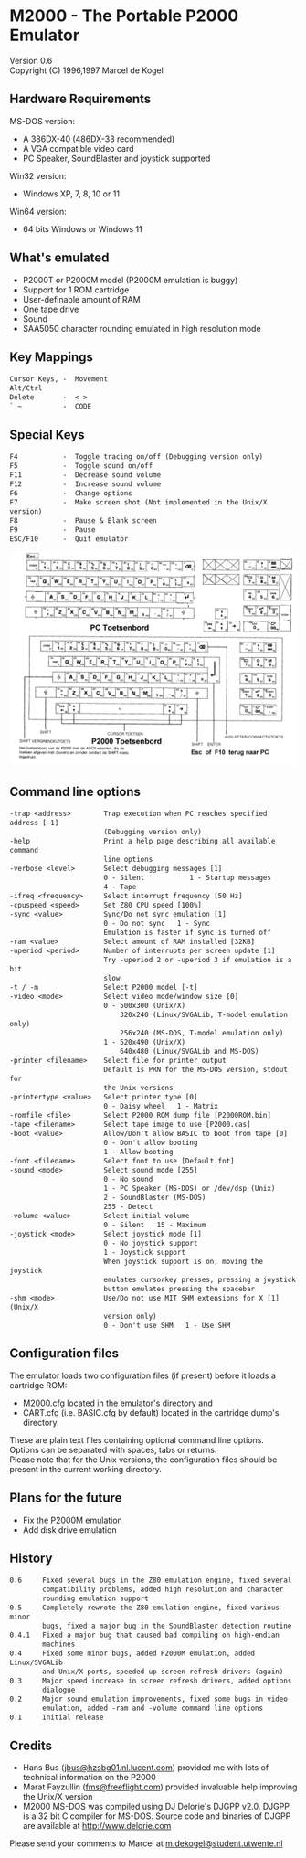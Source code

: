 # M2000 - The Portable P2000 Emulator
Version 0.6 \
Copyright (C) 1996,1997  Marcel de Kogel
                                     
## Hardware Requirements

MS-DOS version:
* A 386DX-40 (486DX-33 recommended)
* A VGA compatible video card
* PC Speaker, SoundBlaster and joystick supported

Win32 version:
* Windows XP, 7, 8, 10 or 11

Win64 version:
* 64 bits Windows or Windows 11

## What's emulated

-  P2000T or P2000M model (P2000M emulation is buggy)
-  Support for 1 ROM cartridge
-  User-definable amount of RAM
-  One tape drive
-  Sound
-  SAA5050 character rounding emulated in high resolution mode

## Key Mappings
```
Cursor Keys, -  Movement
Alt/Ctrl
Delete       -  < >
` ~          -  CODE
```

## Special Keys
```
F4           -  Toggle tracing on/off (Debugging version only)
F5           -  Toggle sound on/off
F11          -  Decrease sound volume
F12          -  Increase sound volume
F6           -  Change options
F7           -  Make screen shot (Not implemented in the Unix/X version)
F8           -  Pause & Blank screen
F9           -  Pause
ESC/F10      -  Quit emulator
```

![keyboard mappings](/emulators/toetsenbord.png)

## Command line options
```
-trap <address>        Trap execution when PC reaches specified address [-1]
                       (Debugging version only)
-help                  Print a help page describing all available command
                       line options
-verbose <level>       Select debugging messages [1]
                       0 - Silent           1 - Startup messages
                       4 - Tape
-ifreq <frequency>     Select interrupt frequency [50 Hz]
-cpuspeed <speed>      Set Z80 CPU speed [100%]
-sync <value>          Sync/Do not sync emulation [1]
                       0 - Do not sync   1 - Sync
                       Emulation is faster if sync is turned off
-ram <value>           Select amount of RAM installed [32KB]
-uperiod <period>      Number of interrupts per screen update [1]
                       Try -uperiod 2 or -uperiod 3 if emulation is a bit
                       slow
-t / -m                Select P2000 model [-t]
-video <mode>          Select video mode/window size [0]
                       0 - 500x300 (Unix/X)
                           320x240 (Linux/SVGALib, T-model emulation only)
                           256x240 (MS-DOS, T-model emulation only)
                       1 - 520x490 (Unix/X)
                           640x480 (Linux/SVGALib and MS-DOS)
-printer <filename>    Select file for printer output
                       Default is PRN for the MS-DOS version, stdout for
                       the Unix versions
-printertype <value>   Select printer type [0]
                       0 - Daisy wheel   1 - Matrix
-romfile <file>        Select P2000 ROM dump file [P2000ROM.bin]
-tape <filename>       Select tape image to use [P2000.cas]
-boot <value>          Allow/Don't allow BASIC to boot from tape [0]
                       0 - Don't allow booting
                       1 - Allow booting
-font <filename>       Select font to use [Default.fnt]
-sound <mode>          Select sound mode [255]
                       0 - No sound
                       1 - PC Speaker (MS-DOS) or /dev/dsp (Unix)
                       2 - SoundBlaster (MS-DOS)
                       255 - Detect
-volume <value>        Select initial volume
                       0 - Silent   15 - Maximum
-joystick <mode>       Select joystick mode [1]
                       0 - No joystick support
                       1 - Joystick support
                       When joystick support is on, moving the joystick
                       emulates cursorkey presses, pressing a joystick
                       button emulates pressing the spacebar
-shm <mode>            Use/Do not use MIT SHM extensions for X [1] (Unix/X
                       version only)
                       0 - Don't use SHM   1 - Use SHM
```

## Configuration files

The emulator loads two configuration files (if present) before it loads a cartridge ROM: 
* M2000.cfg located in the emulator's directory and
* CART.cfg (i.e. BASIC.cfg by default) located in the cartridge dump's directory.
  
These are plain text files containing optional command line options. \
Options can be separated with spaces, tabs or returns. \
Please note that for the Unix versions, the configuration files should be present in the current working directory.

## Plans for the future

-  Fix the P2000M emulation
-  Add disk drive emulation

## History
```
0.6     Fixed several bugs in the Z80 emulation engine, fixed several
        compatibility problems, added high resolution and character
        rounding emulation support
0.5     Completely rewrote the Z80 emulation engine, fixed various minor
        bugs, fixed a major bug in the SoundBlaster detection routine
0.4.1   Fixed a major bug that caused bad compiling on high-endian
        machines
0.4     Fixed some minor bugs, added P2000M emulation, added Linux/SVGALib
        and Unix/X ports, speeded up screen refresh drivers (again)
0.3     Major speed increase in screen refresh drivers, added options
        dialogue
0.2     Major sound emulation improvements, fixed some bugs in video
        emulation, added -ram and -volume command line options
0.1     Initial release
```

## Credits

- Hans Bus (jbus@hzsbg01.nl.lucent.com) provided me with lots of technical
  information on the P2000
- Marat Fayzullin (fms@freeflight.com) provided invaluable help improving
  the Unix/X version
- M2000 MS-DOS was compiled using DJ Delorie's DJGPP v2.0. DJGPP is a 32
  bit C compiler for MS-DOS. Source code and binaries of DJGPP are
  available at http://www.delorie.com

Please send your comments to Marcel at
m.dekogel@student.utwente.nl
